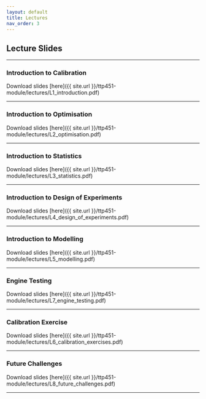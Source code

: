 ```yaml
---
layout: default
title: Lectures
nav_order: 3
---
```


## Lecture Slides

---

### Introduction to Calibration

Download slides [here]({{ site.url }}/ttp451-module/lectures/L1_introduction.pdf)

---

### Introduction to Optimisation

Download slides [here]({{ site.url }}/ttp451-module/lectures/L2_optimisation.pdf)

---

### Introduction to Statistics

Download slides [here]({{ site.url }}/ttp451-module/lectures/L3_statistics.pdf)

---

### Introduction to Design of Experiments

Download slides [here]({{ site.url }}/ttp451-module/lectures/L4_design_of_experiments.pdf)

---

### Introduction to Modelling

Download slides [here]({{ site.url }}/ttp451-module/lectures/L5_modelling.pdf)

---

### Engine Testing

Download slides [here]({{ site.url }}/ttp451-module/lectures/L7_engine_testing.pdf)

---

### Calibration Exercise

Download slides [here]({{ site.url }}/ttp451-module/lectures/L6_calibration_exercises.pdf)

---

### Future Challenges

Download slides [here]({{ site.url }}/ttp451-module/lectures/L8_future_challenges.pdf)

---

